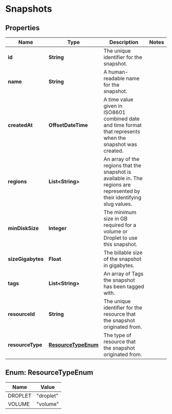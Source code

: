 

# Snapshots


## Properties

| Name | Type | Description | Notes |
|------------ | ------------- | ------------- | -------------|
|**id** | **String** | The unique identifier for the snapshot. |  |
|**name** | **String** | A human-readable name for the snapshot. |  |
|**createdAt** | **OffsetDateTime** | A time value given in ISO8601 combined date and time format that represents when the snapshot was created. |  |
|**regions** | **List&lt;String&gt;** | An array of the regions that the snapshot is available in. The regions are represented by their identifying slug values. |  |
|**minDiskSize** | **Integer** | The minimum size in GB required for a volume or Droplet to use this snapshot. |  |
|**sizeGigabytes** | **Float** | The billable size of the snapshot in gigabytes. |  |
|**tags** | **List&lt;String&gt;** | An array of Tags the snapshot has been tagged with. |  |
|**resourceId** | **String** | The unique identifier for the resource that the snapshot originated from. |  |
|**resourceType** | [**ResourceTypeEnum**](#ResourceTypeEnum) | The type of resource that the snapshot originated from. |  |



## Enum: ResourceTypeEnum

| Name | Value |
|---- | -----|
| DROPLET | &quot;droplet&quot; |
| VOLUME | &quot;volume&quot; |



